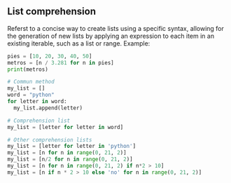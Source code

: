 ## List comprehension

Referst to a concise way to create lists using a specific syntax, allowing for the generation of new lists by applying an expression to each item in an existing iterable, such as a list or range. Example:

```python
pies = [10, 20, 30, 40, 50]
metros = [n / 3.281 for n in pies]
print(metros)

# Commun method
my_list = []
word = "python"
for letter in word:
  my_list.append(letter)

# Comprehension list
my_list = [letter for letter in word]

# Other comprehension lists
my_list = [letter for letter in 'python']
my_list = [n for n in range(0, 21, 2)]
my_list = [n/2 for n in range(0, 21, 2)]
my_list = [n for n in range(0, 21, 2) if n*2 > 10]
my_list = [n if n * 2 > 10 else 'no' for n in range(0, 21, 2)]
```
